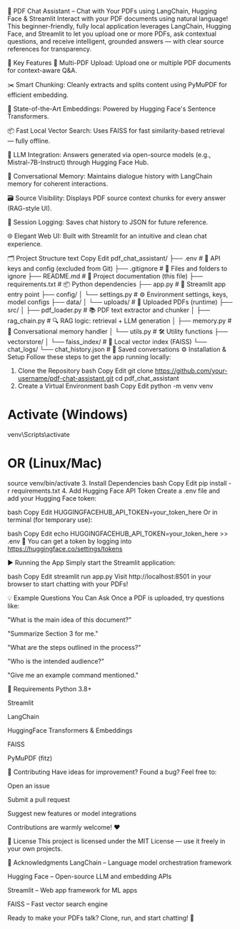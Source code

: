 🧠 PDF Chat Assistant – Chat with Your PDFs using LangChain, Hugging Face & Streamlit
Interact with your PDF documents using natural language! This beginner-friendly, fully local application leverages LangChain, Hugging Face, and Streamlit to let you upload one or more PDFs, ask contextual questions, and receive intelligent, grounded answers — with clear source references for transparency.

🚀 Key Features
📄 Multi-PDF Upload: Upload one or multiple PDF documents for context-aware Q&A.

✂️ Smart Chunking: Cleanly extracts and splits content using PyMuPDF for efficient embedding.

🧠 State-of-the-Art Embeddings: Powered by Hugging Face's Sentence Transformers.

📦 Fast Local Vector Search: Uses FAISS for fast similarity-based retrieval — fully offline.

🤖 LLM Integration: Answers generated via open-source models (e.g., Mistral-7B-Instruct) through Hugging Face Hub.

💬 Conversational Memory: Maintains dialogue history with LangChain memory for coherent interactions.

🗃️ Source Visibility: Displays PDF source context chunks for every answer (RAG-style UI).

🧠 Session Logging: Saves chat history to JSON for future reference.

🌐 Elegant Web UI: Built with Streamlit for an intuitive and clean chat experience.

🗂️ Project Structure
text
Copy
Edit
pdf_chat_assistant/
├── .env                  # 🔐 API keys and config (excluded from Git)
├── .gitignore            # 🚫 Files and folders to ignore
├── README.md             # 📘 Project documentation (this file)
├── requirements.txt      # 📦 Python dependencies
├── app.py                # 🚀 Streamlit app entry point
├── config/
│   └── settings.py       # ⚙️ Environment settings, keys, model configs
├── data/
│   └── uploads/          # 📄 Uploaded PDFs (runtime)
├── src/
│   ├── pdf_loader.py     # 📚 PDF text extractor and chunker
│   ├── rag_chain.py      # 🔍 RAG logic: retrieval + LLM generation
│   ├── memory.py         # 🧠 Conversational memory handler
│   └── utils.py          # 🛠️ Utility functions
├── vectorstore/
│   └── faiss_index/      # 🧬 Local vector index (FAISS)
└── chat_logs/
    └── chat_history.json # 💬 Saved conversations
⚙️ Installation & Setup
Follow these steps to get the app running locally:

1. Clone the Repository
bash
Copy
Edit
git clone https://github.com/your-username/pdf-chat-assistant.git
cd pdf_chat_assistant
2. Create a Virtual Environment
bash
Copy
Edit
python -m venv venv
# Activate (Windows)
venv\Scripts\activate
# OR (Linux/Mac)
source venv/bin/activate
3. Install Dependencies
bash
Copy
Edit
pip install -r requirements.txt
4. Add Hugging Face API Token
Create a .env file and add your Hugging Face token:

bash
Copy
Edit
HUGGINGFACEHUB_API_TOKEN=your_token_here
Or in terminal (for temporary use):

bash
Copy
Edit
echo HUGGINGFACEHUB_API_TOKEN=your_token_here >> .env
🔑 You can get a token by logging into https://huggingface.co/settings/tokens

▶️ Running the App
Simply start the Streamlit application:

bash
Copy
Edit
streamlit run app.py
Visit http://localhost:8501 in your browser to start chatting with your PDFs!

💡 Example Questions You Can Ask
Once a PDF is uploaded, try questions like:

"What is the main idea of this document?"

"Summarize Section 3 for me."

"What are the steps outlined in the process?"

"Who is the intended audience?"

"Give me an example command mentioned."

📌 Requirements
Python 3.8+

Streamlit

LangChain

HuggingFace Transformers & Embeddings

FAISS

PyMuPDF (fitz)

📢 Contributing
Have ideas for improvement? Found a bug? Feel free to:

Open an issue

Submit a pull request

Suggest new features or model integrations

Contributions are warmly welcome! ❤️

📄 License
This project is licensed under the MIT License — use it freely in your own projects.

🌟 Acknowledgments
LangChain – Language model orchestration framework

Hugging Face – Open-source LLM and embedding APIs

Streamlit – Web app framework for ML apps

FAISS – Fast vector search engine

Ready to make your PDFs talk?
Clone, run, and start chatting! 🚀